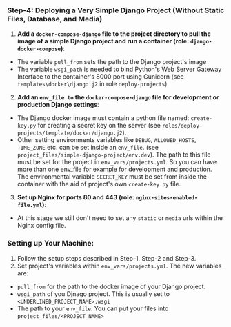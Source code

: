 ### Step-4: Deploying a Very Simple Django Project (Without Static Files, Database, and Media)
1. **Add a `docker-compose-django` file to the project directory to pull the image of a simple Django project and run a container (role: `django-docker-compose`)**:
 - The variable `pull_from` sets the path to the Django project's image
 - The variable `wsgi_path` is needed to bind Python's Web Server Gateway Interface to the container's 8000 port using Gunicorn (see `templates\docker\django.j2` in role `deploy-projects`)
2. **Add an `env_file to` the `docker-compose-django` file for development or production Django settings**:
 - The Django docker image must contain a python file named: `create-key.py` for creating a secret key on the server (see `roles/deploy-projects/template/docker/django.j2`).
 - Other setting environments variables like `DEBUG`, `ALLOWED_HOSTS`, `TIME_ZONE` etc. can be set inside an `env_file`. (see `project_files/simple-django-project/env.dev`). The path to this file must be set for the project in `env_vars/projects.yml`. So you can have more than one env_file for example for development and production. The environmental variable `SECRET_KEY` must be set from inside the container with the aid of project's own `create-key.py` file.
3. **Set up Nginx for ports 80 and 443 (role: `nginx-sites-enabled-file.yml`)**:
  - At this stage we still don't need to set any `static` or `media` urls within the Nginx config file.
### Setting up Your Machine:
1. Follow the setup steps described in Step-1, Step-2 and Step-3.
2. Set project's variables within `env_vars/projects.yml`. The new variables are: 
  - `pull_from` for the path to the docker image of your Django project.
  - `wsgi_path` of you Djnago project. This is usually set to `<UNDERLINED_PROJECT_NAME>.wsgi`
  - The path to your `env_file`. You can put your files into `project_files/<PROJECT_NAME>`